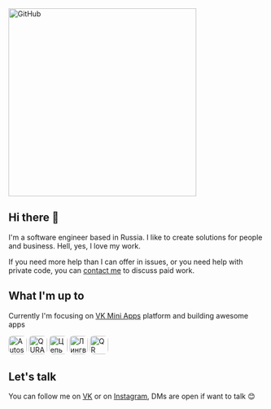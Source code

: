 <img width="369" src="https://badge.petrov.engineer/badge.svg" alt="GitHub">

## Hi there 👋

I'm a software engineer based in Russia. I like to create solutions for people and business. Hell, yes, I love my work.

If you need more help than I can offer in issues, or you need help with private code, you can [contact me](mailto:im@petrov.engineer) to discuss paid work.


## What I'm up to

Currently I'm focusing on [VK Mini Apps](https://vk.com/services) platform and building awesome apps

[<img width="36" style="border-radius:8px" src="https://sun7-7.userapi.com/AgjitdwIFnMMR9_9m69D_fyKIlwSRW3uiJ1ZOw/bROTE9te2VU.jpg" alt="Autospot Сервис" title="Autospot Сервис">](https://vk.com/app7555096)
[<img width="36" style="border-radius:8px" src="https://sun9-51.userapi.com/c858420/v858420696/1eed91/gZfDIQ9JwhM.jpg" alt="QURAGA" title="QURAGA">](https://vk.com/app7403549)
[<img width="36" style="border-radius:8px" src="https://sun7-6.userapi.com/fxwtsLFISGcbZAvoXVgIdAF8tVU6Pk9X_qcWsw/yKrBbEt1RM4.jpg" alt="Цепь солидарности" title="Цепь солидарности">](https://vk.com/app7574217)
[<img width="36" style="border-radius:8px" src="https://sun9-31.userapi.com/c858016/v858016455/132438/2TL2nSsoYgo.jpg" alt="Лингвист" title="Лингвист">](https://vk.com/app7247571)
[<img width="36" style="border-radius:8px" src="https://sun9-43.userapi.com/c205716/v205716229/612ff/8GVFuXQLs_8.jpg" alt="QR Game" title="QR Game">](https://vk.com/app7150862)


## Let's talk

You can follow me on [VK](https://vk.com/petrov.engineer) or on [Instagram](https://instagr.am/petrov.engineer), DMs are open if want to talk 😊